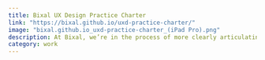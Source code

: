 ```yaml
---
title: Bixal UX Design Practice Charter
link: "https://bixal.github.io/uxd-practice-charter/"
image: "bixal.github.io_uxd-practice-charter_(iPad Pro).png"
description: At Bixal, we’re in the process of more clearly articulating our practices across the organization. This charter represents my and my team’s thinking of what we do and how we do it. I built the site in Webflow and migrated it to GitHub.
category: work
---
```


